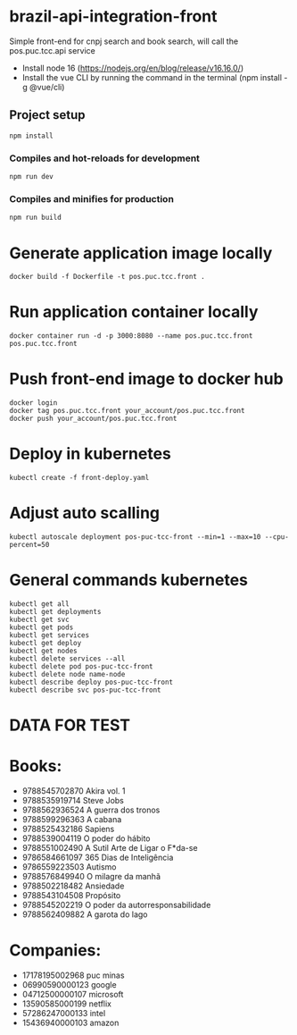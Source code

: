 # brazil-api-integration-front

Simple front-end for cnpj search and book search, will call the pos.puc.tcc.api service

- Install node 16 (https://nodejs.org/en/blog/release/v16.16.0/)
- Install the vue CLI by running the command in the terminal (npm install -g @vue/cli)

## Project setup
```
npm install
```

### Compiles and hot-reloads for development
```
npm run dev
```

### Compiles and minifies for production
```
npm run build
```


# Generate application image locally
    docker build -f Dockerfile -t pos.puc.tcc.front .

# Run application container locally
    docker container run -d -p 3000:8080 --name pos.puc.tcc.front pos.puc.tcc.front

# Push front-end image to docker hub
	docker login
	docker tag pos.puc.tcc.front your_account/pos.puc.tcc.front
	docker push your_account/pos.puc.tcc.front

# Deploy in kubernetes
	kubectl create -f front-deploy.yaml
	
# Adjust auto scalling
	kubectl autoscale deployment pos-puc-tcc-front --min=1 --max=10 --cpu-percent=50

# General commands kubernetes
	kubectl get all
	kubectl get deployments
	kubectl get svc
	kubectl get pods
	kubectl get services
	kubectl get deploy
	kubectl get nodes		
	kubectl delete services --all
	kubectl delete pod pos-puc-tcc-front
	kubectl delete node name-node
	kubectl describe deploy pos-puc-tcc-front
	kubectl describe svc pos-puc-tcc-front

# DATA FOR TEST

# Books: 
- 9788545702870 Akira vol. 1
- 9788535919714 Steve Jobs
- 9788562936524 A guerra dos tronos
- 9788599296363 A cabana
- 9788525432186 Sapiens
- 9788539004119 O poder do hábito
- 9788551002490 A Sutil Arte de Ligar o F*da-se
- 9786584661097 365 Dias de Inteligência
- 9786559223503 Autismo
- 9788576849940 O milagre da manhã 
- 9788502218482 Ansiedade
- 9788543104508 Propósito
- 9788545202219 O poder da autorresponsabilidade 
- 9788562409882 A garota do lago

# Companies:
- 17178195002968 puc minas
- 06990590000123 google
- 04712500000107 microsoft
- 13590585000199 netflix
- 57286247000133 intel
- 15436940000103 amazon
